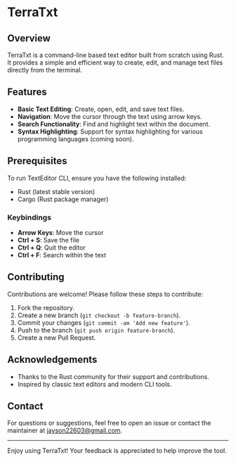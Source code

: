 # TerraTxt

## Overview
TerraTxt is a command-line based text editor built from scratch using Rust. It provides a simple and efficient way to create, edit, and manage text files directly from the terminal.

## Features
- **Basic Text Editing**: Create, open, edit, and save text files.
- **Navigation**: Move the cursor through the text using arrow keys.
- **Search Functionality**: Find and highlight text within the document.
- **Syntax Highlighting**: Support for syntax highlighting for various programming languages (coming soon).

## Prerequisites
To run TextEditor CLI, ensure you have the following installed:
- Rust (latest stable version)
- Cargo (Rust package manager)


### Keybindings
- **Arrow Keys**: Move the cursor
- **Ctrl + S**: Save the file
- **Ctrl + Q**: Quit the editor
- **Ctrl + F**: Search within the text


## Contributing
Contributions are welcome! Please follow these steps to contribute:

1. Fork the repository.
2. Create a new branch (`git checkout -b feature-branch`).
3. Commit your changes (`git commit -am 'Add new feature'`).
4. Push to the branch (`git push origin feature-branch`).
5. Create a new Pull Request.

## Acknowledgements
- Thanks to the Rust community for their support and contributions.
- Inspired by classic text editors and modern CLI tools.

## Contact
For questions or suggestions, feel free to open an issue or contact the maintainer at jayson22603@gmail.com.

---

Enjoy using TerraTxt! Your feedback is appreciated to help improve the tool.
